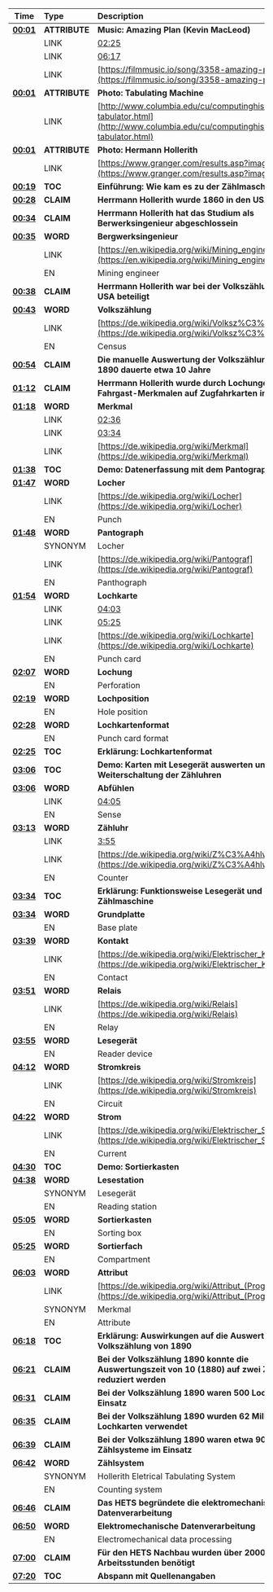 |Time|Type|Description|
|----------|:-------------|:------|
| **[00:01](https://youtu.be/17On5ItcrBA?t=0m1s)**| **ATTRIBUTE**| **Music: Amazing Plan (Kevin MacLeod)**|
 ||LINK |[02:25](https://youtu.be/17On5ItcrBA?t=2m25s) |
 ||LINK |[06:17](https://youtu.be/17On5ItcrBA?t=6m17s) |
 ||LINK |[https://filmmusic.io/song/3358-amazing-plan](https://filmmusic.io/song/3358-amazing-plan) |
| **[00:01](https://youtu.be/17On5ItcrBA?t=0m1s)**| **ATTRIBUTE**| **Photo: Tabulating Machine**|
 ||LINK |[http://www.columbia.edu/cu/computinghistory/census-tabulator.html](http://www.columbia.edu/cu/computinghistory/census-tabulator.html) |
| **[00:01](https://youtu.be/17On5ItcrBA?t=0m1s)**| **ATTRIBUTE**| **Photo: Hermann Hollerith**|
 ||LINK |[https://www.granger.com/results.asp?image=0087866](https://www.granger.com/results.asp?image=0087866) |
| **[00:19](https://youtu.be/17On5ItcrBA?t=0m19s)**| **TOC**| **Einführung: Wie kam es zu der Zählmaschine?**|
| **[00:28](https://youtu.be/17On5ItcrBA?t=0m28s)**| **CLAIM**| **Herrmann Hollerith wurde 1860 in den USA geboren**|
| **[00:34](https://youtu.be/17On5ItcrBA?t=0m34s)**| **CLAIM**| **Herrmann Hollerith hat das Studium als Berwerksingenieur abgeschlossein**|
| **[00:35](https://youtu.be/17On5ItcrBA?t=0m35s)**| **WORD**| **Bergwerksingenieur**|
 ||LINK |[https://en.wikipedia.org/wiki/Mining_engineering](https://en.wikipedia.org/wiki/Mining_engineering) |
 ||EN |Mining engineer |
| **[00:38](https://youtu.be/17On5ItcrBA?t=0m38s)**| **CLAIM**| **Herrmann Hollerith war bei der Volkszählung 1880 in USA beteiligt**|
| **[00:43](https://youtu.be/17On5ItcrBA?t=0m43s)**| **WORD**| **Volkszählung**|
 ||LINK |[https://de.wikipedia.org/wiki/Volksz%C3%A4hlung](https://de.wikipedia.org/wiki/Volksz%C3%A4hlung) |
 ||EN |Census |
| **[00:54](https://youtu.be/17On5ItcrBA?t=0m54s)**| **CLAIM**| **Die manuelle Auswertung der Volkszählung in USA 1890 dauerte etwa 10 Jahre**|
| **[01:12](https://youtu.be/17On5ItcrBA?t=1m12s)**| **CLAIM**| **Herrmann Hollerith wurde durch Lochungen von Fahrgast-Merkmalen auf Zugfahrkarten inspiriert**|
| **[01:18](https://youtu.be/17On5ItcrBA?t=1m18s)**| **WORD**| **Merkmal**|
 ||LINK |[02:36](https://youtu.be/17On5ItcrBA?t=2m36s) |
 ||LINK |[03:34](https://youtu.be/17On5ItcrBA?t=3m34s) |
 ||LINK |[https://de.wikipedia.org/wiki/Merkmal](https://de.wikipedia.org/wiki/Merkmal) |
| **[01:38](https://youtu.be/17On5ItcrBA?t=1m38s)**| **TOC**| **Demo: Datenerfassung mit dem Pantograph Locher**|
| **[01:47](https://youtu.be/17On5ItcrBA?t=1m47s)**| **WORD**| **Locher**|
 ||LINK |[https://de.wikipedia.org/wiki/Locher](https://de.wikipedia.org/wiki/Locher) |
 ||EN |Punch |
| **[01:48](https://youtu.be/17On5ItcrBA?t=1m48s)**| **WORD**| **Pantograph**|
 ||SYNONYM |Locher |
 ||LINK |[https://de.wikipedia.org/wiki/Pantograf](https://de.wikipedia.org/wiki/Pantograf) |
 ||EN |Panthograph |
| **[01:54](https://youtu.be/17On5ItcrBA?t=1m54s)**| **WORD**| **Lochkarte**|
 ||LINK |[04:03](https://youtu.be/17On5ItcrBA?t=4m3s) |
 ||LINK |[05:25](https://youtu.be/17On5ItcrBA?t=5m25s) |
 ||LINK |[https://de.wikipedia.org/wiki/Lochkarte](https://de.wikipedia.org/wiki/Lochkarte) |
 ||EN |Punch card |
| **[02:07](https://youtu.be/17On5ItcrBA?t=2m7s)**| **WORD**| **Lochung**|
 ||EN |Perforation |
| **[02:19](https://youtu.be/17On5ItcrBA?t=2m19s)**| **WORD**| **Lochposition**|
 ||EN |Hole position |
| **[02:28](https://youtu.be/17On5ItcrBA?t=2m28s)**| **WORD**| **Lochkartenformat**|
 ||EN |Punch card format |
| **[02:25](https://youtu.be/17On5ItcrBA?t=2m25s)**| **TOC**| **Erklärung: Lochkartenformat**|
| **[03:06](https://youtu.be/17On5ItcrBA?t=3m6s)**| **TOC**| **Demo: Karten mit Lesegerät auswerten und Weiterschaltung der Zähluhren**|
| **[03:06](https://youtu.be/17On5ItcrBA?t=3m6s)**| **WORD**| **Abfühlen**|
 ||LINK |[04:05](https://youtu.be/17On5ItcrBA?t=4m5s) |
 ||EN |Sense |
| **[03:13](https://youtu.be/17On5ItcrBA?t=3m13s)**| **WORD**| **Zähluhr**|
 ||LINK |[3:55](3:55) |
 ||LINK |[https://de.wikipedia.org/wiki/Z%C3%A4hlwerk](https://de.wikipedia.org/wiki/Z%C3%A4hlwerk) |
 ||EN |Counter |
| **[03:34](https://youtu.be/17On5ItcrBA?t=3m34s)**| **TOC**| **Erklärung: Funktionsweise Lesegerät und Zählmaschine**|
| **[03:34](https://youtu.be/17On5ItcrBA?t=3m34s)**| **WORD**| **Grundplatte**|
 ||EN |Base plate |
| **[03:39](https://youtu.be/17On5ItcrBA?t=3m39s)**| **WORD**| **Kontakt**|
 ||LINK |[https://de.wikipedia.org/wiki/Elektrischer_Kontakt](https://de.wikipedia.org/wiki/Elektrischer_Kontakt) |
 ||EN |Contact |
| **[03:51](https://youtu.be/17On5ItcrBA?t=3m51s)**| **WORD**| **Relais**|
 ||LINK |[https://de.wikipedia.org/wiki/Relais](https://de.wikipedia.org/wiki/Relais) |
 ||EN |Relay |
| **[03:55](https://youtu.be/17On5ItcrBA?t=3m55s)**| **WORD**| **Lesegerät**|
 ||EN |Reader device |
| **[04:12](https://youtu.be/17On5ItcrBA?t=4m12s)**| **WORD**| **Stromkreis**|
 ||LINK |[https://de.wikipedia.org/wiki/Stromkreis](https://de.wikipedia.org/wiki/Stromkreis) |
 ||EN |Circuit |
| **[04:22](https://youtu.be/17On5ItcrBA?t=4m22s)**| **WORD**| **Strom**|
 ||LINK |[https://de.wikipedia.org/wiki/Elektrischer_Strom](https://de.wikipedia.org/wiki/Elektrischer_Strom) |
 ||EN |Current |
| **[04:30](https://youtu.be/17On5ItcrBA?t=4m30s)**| **TOC**| **Demo: Sortierkasten**|
| **[04:38](https://youtu.be/17On5ItcrBA?t=4m38s)**| **WORD**| **Lesestation**|
 ||SYNONYM |Lesegerät |
 ||EN |Reading station |
| **[05:05](https://youtu.be/17On5ItcrBA?t=5m5s)**| **WORD**| **Sortierkasten**|
 ||EN |Sorting box |
| **[05:25](https://youtu.be/17On5ItcrBA?t=5m25s)**| **WORD**| **Sortierfach**|
 ||EN |Compartment |
| **[06:03](https://youtu.be/17On5ItcrBA?t=6m3s)**| **WORD**| **Attribut**|
 ||LINK |[https://de.wikipedia.org/wiki/Attribut_(Programmierung)](https://de.wikipedia.org/wiki/Attribut_(Programmierung)) |
 ||SYNONYM |Merkmal |
 ||EN |Attribute |
| **[06:18](https://youtu.be/17On5ItcrBA?t=6m18s)**| **TOC**| **Erklärung: Auswirkungen auf die Auswertung der Volkszählung von 1890**|
| **[06:21](https://youtu.be/17On5ItcrBA?t=6m21s)**| **CLAIM**| **Bei der Volkszählung 1890 konnte die Auswertungszeit von 10 (1880) auf zwei Zahre reduziert werden**|
| **[06:31](https://youtu.be/17On5ItcrBA?t=6m31s)**| **CLAIM**| **Bei der Volkszählung 1890 waren 500 Locher im Einsatz**|
| **[06:35](https://youtu.be/17On5ItcrBA?t=6m35s)**| **CLAIM**| **Bei der Volkszählung 1890 wurden 62 Millionen Lochkarten verwendet**|
| **[06:39](https://youtu.be/17On5ItcrBA?t=6m39s)**| **CLAIM**| **Bei der Volkszählung 1890 waren etwa 90 Zählsysteme im Einsatz**|
| **[06:42](https://youtu.be/17On5ItcrBA?t=6m42s)**| **WORD**| **Zählsystem**|
 ||SYNONYM |Hollerith Eletrical Tabulating System |
 ||EN |Counting system |
| **[06:46](https://youtu.be/17On5ItcrBA?t=6m46s)**| **CLAIM**| **Das HETS begründete die elektromechanische Datenverarbeitung**|
| **[06:50](https://youtu.be/17On5ItcrBA?t=6m50s)**| **WORD**| **Elektromechanische Datenverarbeitung**|
 ||EN |Electromechanical data processing |
| **[07:00](https://youtu.be/17On5ItcrBA?t=7m0s)**| **CLAIM**| **Für den HETS Nachbau wurden über 2000 Arbeitsstunden benötigt**|
| **[07:20](https://youtu.be/17On5ItcrBA?t=7m20s)**| **TOC**| **Abspann mit Quellenangaben**|
